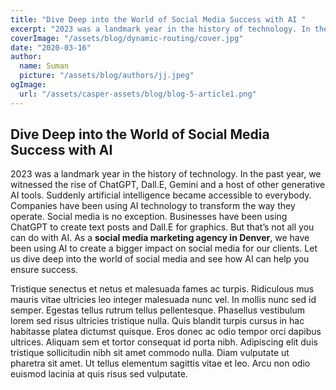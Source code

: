 ```yaml
---
title: "Dive Deep into the World of Social Media Success with AI "
excerpt: "2023 was a landmark year in the history of technology. In the past year, we witnessed the rise of ChatGPT, Dall.E, Gemini and a host of other generative AI tools. Suddenly artificial intelligence became accessible to everybody. Companies have been using AI technology to transform the way they operate. Social media is no exception."
coverImage: "/assets/blog/dynamic-routing/cover.jpg"
date: "2020-03-16"
author:
  name: Suman
  picture: "/assets/blog/authors/jj.jpeg"
ogImage:
  url: "/assets/casper-assets/blog/blog-5-article1.png"
---
```


## Dive Deep into the World of Social Media Success with AI 


2023 was a landmark year in the history of technology. In the past year, we witnessed the rise of ChatGPT, Dall.E, Gemini and a host of other generative AI tools. Suddenly artificial intelligence became accessible to everybody. Companies have been using AI technology to transform the way they operate. Social media is no exception. Businesses have been using ChatGPT to create text posts and Dall.E for graphics. But that’s not all you can do with AI. As a **social media marketing agency in Denver**, we have been using AI to create a bigger impact on social media for our clients. Let us dive deep into the world of social media and see how AI can help you ensure success.



Tristique senectus et netus et malesuada fames ac turpis. Ridiculous mus mauris vitae ultricies leo integer malesuada nunc vel. In mollis nunc sed id semper. Egestas tellus rutrum tellus pellentesque. Phasellus vestibulum lorem sed risus ultricies tristique nulla. Quis blandit turpis cursus in hac habitasse platea dictumst quisque. Eros donec ac odio tempor orci dapibus ultrices. Aliquam sem et tortor consequat id porta nibh. Adipiscing elit duis tristique sollicitudin nibh sit amet commodo nulla. Diam vulputate ut pharetra sit amet. Ut tellus elementum sagittis vitae et leo. Arcu non odio euismod lacinia at quis risus sed vulputate.
